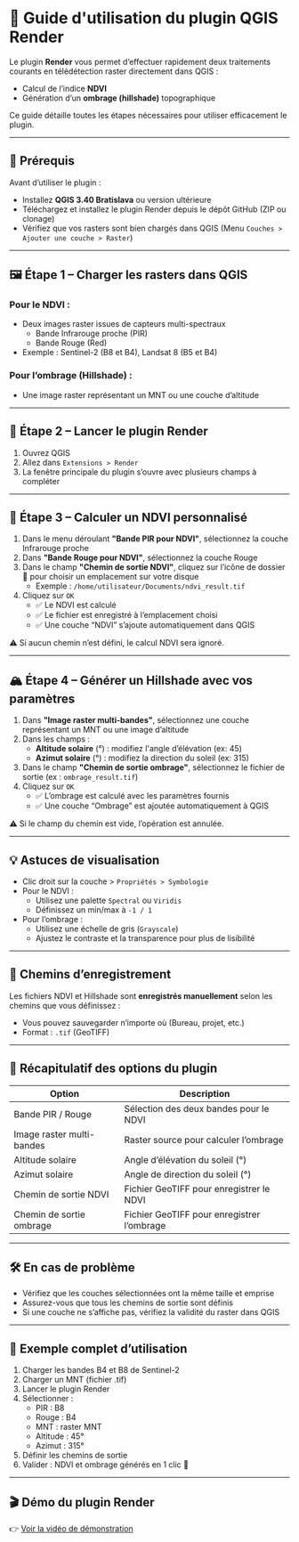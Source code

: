 # 📖 Guide d'utilisation du plugin QGIS Render

Le plugin **Render** vous permet d’effectuer rapidement deux traitements courants en télédétection raster directement dans QGIS :

- Calcul de l’indice **NDVI**
- Génération d’un **ombrage (hillshade)** topographique

Ce guide détaille toutes les étapes nécessaires pour utiliser efficacement le plugin.

---

## 🧱 Prérequis

Avant d’utiliser le plugin :

- Installez **QGIS 3.40 Bratislava** ou version ultérieure
- Téléchargez et installez le plugin Render depuis le dépôt GitHub (ZIP ou clonage)
- Vérifiez que vos rasters sont bien chargés dans QGIS (Menu `Couches > Ajouter une couche > Raster`)

---

## 🖼️ Étape 1 – Charger les rasters dans QGIS

### Pour le NDVI :
- Deux images raster issues de capteurs multi-spectraux
  - Bande Infrarouge proche (PIR)
  - Bande Rouge (Red)
- Exemple : Sentinel-2 (B8 et B4), Landsat 8 (B5 et B4)

### Pour l’ombrage (Hillshade) :
- Une image raster représentant un MNT ou une couche d’altitude

---

## 🚀 Étape 2 – Lancer le plugin Render

1. Ouvrez QGIS
2. Allez dans `Extensions > Render`
3. La fenêtre principale du plugin s’ouvre avec plusieurs champs à compléter

---

## 🌿 Étape 3 – Calculer un NDVI personnalisé

1. Dans le menu déroulant **"Bande PIR pour NDVI"**, sélectionnez la couche Infrarouge proche
2. Dans **"Bande Rouge pour NDVI"**, sélectionnez la couche Rouge
3. Dans le champ **"Chemin de sortie NDVI"**, cliquez sur l’icône de dossier 📁 pour choisir un emplacement sur votre disque
   - Exemple : `/home/utilisateur/Documents/ndvi_result.tif`
4. Cliquez sur `OK`
   - ✅ Le NDVI est calculé
   - ✅ Le fichier est enregistré à l’emplacement choisi
   - ✅ Une couche “NDVI” s’ajoute automatiquement dans QGIS

⚠️ Si aucun chemin n’est défini, le calcul NDVI sera ignoré.

---

## 🏔️ Étape 4 – Générer un Hillshade avec vos paramètres

1. Dans **"Image raster multi-bandes"**, sélectionnez une couche représentant un MNT ou une image d’altitude
2. Dans les champs :
   - **Altitude solaire** (°) : modifiez l'angle d’élévation (ex: 45)
   - **Azimut solaire** (°) : modifiez la direction du soleil (ex: 315)
3. Dans le champ **"Chemin de sortie ombrage"**, sélectionnez le fichier de sortie (ex : `ombrage_result.tif`)
4. Cliquez sur `OK`
   - ✅ L’ombrage est calculé avec les paramètres fournis
   - ✅ Une couche “Ombrage” est ajoutée automatiquement à QGIS

⚠️ Si le champ du chemin est vide, l’opération est annulée.

---

## 💡 Astuces de visualisation

- Clic droit sur la couche > `Propriétés > Symbologie`
- Pour le NDVI :
  - Utilisez une palette `Spectral` ou `Viridis`
  - Définissez un min/max à `-1 / 1`
- Pour l’ombrage :
  - Utilisez une échelle de gris (`Grayscale`)
  - Ajustez le contraste et la transparence pour plus de lisibilité

---

## 📂 Chemins d’enregistrement

Les fichiers NDVI et Hillshade sont **enregistrés manuellement** selon les chemins que vous définissez :

- Vous pouvez sauvegarder n’importe où (Bureau, projet, etc.)
- Format : `.tif` (GeoTIFF)

---

## 📌 Récapitulatif des options du plugin

| Option                            | Description                                               |
|----------------------------------|-----------------------------------------------------------|
| Bande PIR / Rouge                | Sélection des deux bandes pour le NDVI                   |
| Image raster multi-bandes        | Raster source pour calculer l’ombrage                    |
| Altitude solaire                 | Angle d’élévation du soleil (°)                          |
| Azimut solaire                   | Angle de direction du soleil (°)                         |
| Chemin de sortie NDVI            | Fichier GeoTIFF pour enregistrer le NDVI                 |
| Chemin de sortie ombrage         | Fichier GeoTIFF pour enregistrer l’ombrage               |

---

## 🛠️ En cas de problème

- Vérifiez que les couches sélectionnées ont la même taille et emprise
- Assurez-vous que tous les chemins de sortie sont définis
- Si une couche ne s’affiche pas, vérifiez la validité du raster dans QGIS

---

## 🧪 Exemple complet d’utilisation

1. Charger les bandes B4 et B8 de Sentinel-2
2. Charger un MNT (fichier .tif)
3. Lancer le plugin Render
4. Sélectionner :
   - PIR : B8
   - Rouge : B4
   - MNT : raster MNT
   - Altitude : 45°
   - Azimut : 315°
5. Définir les chemins de sortie
6. Valider : NDVI et ombrage générés en 1 clic 🚀

---

## 🎬 Démo du plugin Render

👉 [Voir la vidéo de démonstration](video_demo_Raster.mp4)



